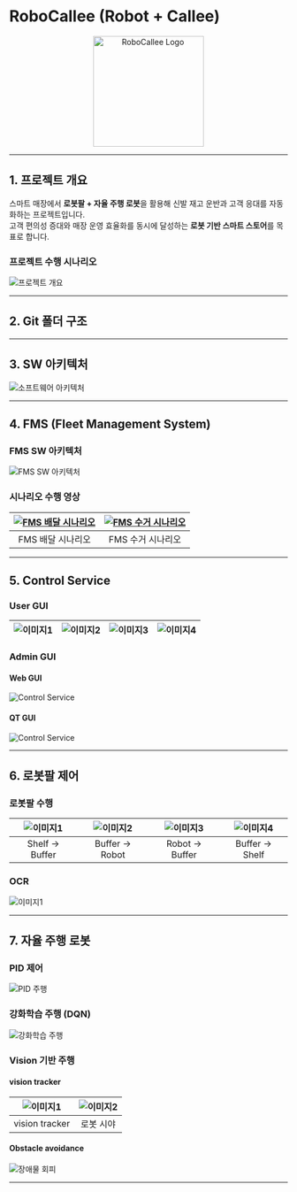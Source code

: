 # RoboCallee (Robot + Callee)
<p align="center">
  <img src="./docs/images/slide_1_img_4.png" alt="RoboCallee Logo" width="200"/>
</p>

---

## 1. 프로젝트 개요

스마트 매장에서 **로봇팔 + 자율 주행 로봇**을 활용해 신발 재고 운반과 고객 응대를 자동화하는 프로젝트입니다.  
고객 편의성 증대와 매장 운영 효율화를 동시에 달성하는 **로봇 기반 스마트 스토어**를 목표로 합니다.

### 프로젝트 수행 시나리오
![프로젝트 개요](./docs/images/slide_9_img_1.png)

---

## 2. Git 폴더 구조

---

## 3. SW 아키텍처

![소프트웨어 아키텍처](./docs/images/slide_71_img_7.png)

---

## 4. FMS (Fleet Management System)

### FMS SW 아키텍처
![FMS SW 아키텍처](./docs/images/slide_14_img_0.png)

### 시나리오 수행 영상
| [![FMS 배달 시나리오](https://img.youtube.com/vi/GBW1qsYFHe4/0.jpg)](https://www.youtube.com/watch?v=GBW1qsYFHe4) | [![FMS 수거 시나리오](https://img.youtube.com/vi/zXWMFyJrSFo/0.jpg)](https://www.youtube.com/watch?v=zXWMFyJrSFo) |
|:----------------------------------------------------------------------------------------------------------------:|:----------------------------------------------------------------------------------------------------------------:|
| FMS 배달 시나리오 | FMS 수거 시나리오 |

---

## 5. Control Service

### User GUI
| ![이미지1](./docs/images/slide_17_img_0.png) | ![이미지2](./docs/images/slide_17_img_1.png) | ![이미지3](./docs/images/slide_17_img_2.png) | ![이미지4](./docs/images/slide_17_img_3.png) |
|---------------------------------------------|---------------------------------------------|---------------------------------------------|---------------------------------------------|

### Admin GUI

#### Web GUI
![Control Service](./docs/images/slide_18_img_0.png)

#### QT GUI
![Control Service](./docs/images/slide_13_img_2.jpg)

---

## 6. 로봇팔 제어

### 로봇팔 수행
| ![이미지1](./docs/images/slide_23_img_1.gif) | ![이미지2](./docs/images/slide_24_img_0.gif) | ![이미지3](./docs/images/slide_25_img_0.gif) | ![이미지4](./docs/images/slide_26_img_1.gif) |
|:--------------------------------------------:|:--------------------------------------------:|:--------------------------------------------:|:--------------------------------------------:|
| Shelf → Buffer                               | Buffer → Robot                               | Robot → Buffer                               | Buffer → Shelf                               |

### OCR
![이미지1](./docs/images/slide_27_img_17.gif)
 
---

## 7. 자율 주행 로봇
### PID 제어
![PID 주행](./docs/images/mobile_pid.gif)

### 강화학습 주행 (DQN)
![강화학습 주행](./docs/images/mobile_dqn.gif)

### Vision 기반 주행

#### vision tracker
| ![이미지1](./docs/images/slide_37_img_0.gif) | ![이미지2](./docs/images/slide_37_img_7.gif) |
|:--------------------------------------------:|:--------------------------------------------:|
| vision tracker                               | 로봇 시야                                    |

#### Obstacle avoidance
![장애물 회피](./docs/images/obstacle_avoidance.gif)




















---
